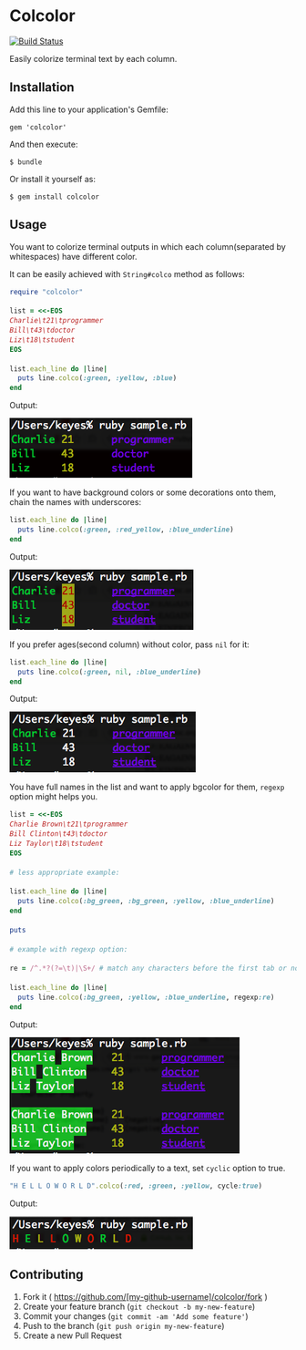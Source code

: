 # Colcolor

[![Build Status](https://travis-ci.org/melborne/colcolor.svg)](https://travis-ci.org/melborne/colcolor)

Easily colorize terminal text by each column.

## Installation

Add this line to your application's Gemfile:

    gem 'colcolor'

And then execute:

    $ bundle

Or install it yourself as:

    $ gem install colcolor

## Usage

You want to colorize terminal outputs in which each column(separated by whitespaces) have different color.

It can be easily achieved with `String#colco` method as follows:

```ruby
require "colcolor"

list = <<-EOS
Charlie\t21\tprogrammer
Bill\t43\tdoctor
Liz\t18\tstudent
EOS

list.each_line do |line|
  puts line.colco(:green, :yellow, :blue)
end
```

Output:

![sample1](https://github.com/melborne/colcolor/raw/screenshot/sample1.png)

If you want to have background colors or some decorations onto them, chain the names with underscores:

```ruby
list.each_line do |line|
  puts line.colco(:green, :red_yellow, :blue_underline)
end
```

Output:

![sample2](https://github.com/melborne/colcolor/raw/screenshot/sample2.png)

If you prefer ages(second column) without color, pass `nil` for it:

```ruby
list.each_line do |line|
  puts line.colco(:green, nil, :blue_underline)
end
```

Output:

![sample3](https://github.com/melborne/colcolor/raw/screenshot/sample3.png)

You have full names in the list and want to apply bgcolor for them, `regexp` option might helps you.

```ruby
list = <<-EOS
Charlie Brown\t21\tprogrammer
Bill Clinton\t43\tdoctor
Liz Taylor\t18\tstudent
EOS

# less appropriate example:

list.each_line do |line|
  puts line.colco(:bg_green, :bg_green, :yellow, :blue_underline)
end

puts

# example with regexp option:

re = /^.*?(?=\t)|\S+/ # match any characters before the first tab or non whitespaces

list.each_line do |line|
  puts line.colco(:bg_green, :yellow, :blue_underline, regexp:re)
end
```

Output:

![sample4](https://github.com/melborne/colcolor/raw/screenshot/sample4.png)

If you want to apply colors periodically to a text, set `cyclic` option to true.

```ruby
"H E L L O W O R L D".colco(:red, :green, :yellow, cycle:true)

```

Output:


![sample5](https://github.com/melborne/colcolor/raw/screenshot/sample5.png)


## Contributing

1. Fork it ( https://github.com/[my-github-username]/colcolor/fork )
2. Create your feature branch (`git checkout -b my-new-feature`)
3. Commit your changes (`git commit -am 'Add some feature'`)
4. Push to the branch (`git push origin my-new-feature`)
5. Create a new Pull Request
